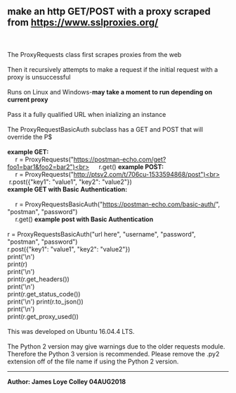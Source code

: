 ## make an http GET/POST with a proxy scraped from https://www.sslproxies.org/
<br><br>
The ProxyRequests class first scrapes proxies from the web
<br><br>
Then it recursively attempts to make a request if the initial request with a proxy is unsuccessful
<br><br>
Runs on Linux and Windows-<b>may take a moment to run depending on current proxy</b>
<br><br>
Pass it a fully qualified URL when inializing an instance
<br><br>
The ProxyRequestBasicAuth subclass has a GET and POST that will override the P$
<br><br>
<b>example GET:</b><br>
&emsp;&nbsp;r = ProxyRequests("https://postman-echo.com/get?foo1=bar1&foo2=bar2")<br>
&emsp;&nbsp;r.get()
<b>example POST:</b><br>
&emsp;&nbsp;r = ProxyRequests("http://ptsv2.com/t/706cu-1533594868/post")<br>
&emsp;&nbsp;r.post({"key1": "value1", "key2": "value2"})<br>
<b>example GET with Basic Authentication:</b><br><br>
&emsp;&nbsp;r = ProxyRequestsBasicAuth("https://postman-echo.com/basic-auth/", "postman", "password")<br>
&emsp;&nbsp;r.get()
<b>example post with Basic Authentication</b><br><br>
r = ProxyRequestsBasicAuth("url here", "username", "password", "postman", "password")<br>
r.post({"key1": "value1", "key2": "value2"})<br>
print('\n')<br>
print(r)<br>
print('\n')<br>
print(r.get_headers())<br>
print('\n')<br>
print(r.get_status_code())<br>
print('\n')
print(r.to_json())<br>
print('\n')<br>
print(r.get_proxy_used())
<br><br>
This was developed on Ubuntu 16.04.4 LTS.
<br><br>
The Python 2 version may give warnings due to the older requests module. Therefore the Python 3 version is recommended.
Please remove the .py2 extension off of the file name if using the Python 2 version.
<hr>
<b>Author: James Loye Colley  04AUG2018</b>
